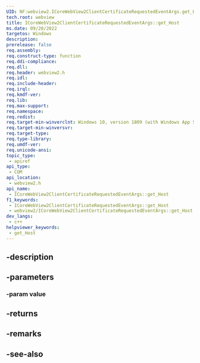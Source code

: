 ```yaml
---
UID: NF:webview2.ICoreWebView2ClientCertificateRequestedEventArgs.get_Host
tech.root: webview
title: ICoreWebView2ClientCertificateRequestedEventArgs::get_Host
ms.date: 09/20/2022
targetos: Windows
description: 
prerelease: false
req.assembly: 
req.construct-type: function
req.ddi-compliance: 
req.dll: 
req.header: webview2.h
req.idl: 
req.include-header: 
req.irql: 
req.kmdf-ver: 
req.lib: 
req.max-support: 
req.namespace: 
req.redist: 
req.target-min-winverclnt: Windows 10, version 1809 (with Windows App SDK 1.1 or later)
req.target-min-winversvr: 
req.target-type: 
req.type-library: 
req.umdf-ver: 
req.unicode-ansi: 
topic_type:
 - apiref
api_type:
 - COM
api_location:
 - webview2.h
api_name:
 - ICoreWebView2ClientCertificateRequestedEventArgs::get_Host
f1_keywords:
 - ICoreWebView2ClientCertificateRequestedEventArgs::get_Host
 - webview2/ICoreWebView2ClientCertificateRequestedEventArgs::get_Host
dev_langs:
 - c++
helpviewer_keywords:
 - get_Host
---
```


## -description

## -parameters

### -param value

## -returns

## -remarks

## -see-also

